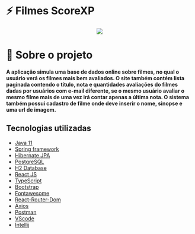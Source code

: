 # ⚡ Filmes ScoreXP

<div align='center'>
  <img src='https://github.com/antonioarjpi/Filmes-scoreXP/blob/main/frontend/src/assets/img/filmesscore.gif'/>
</div>

# 📄 Sobre o projeto
#### A aplicação simula uma base de dados online sobre filmes, no qual o usuário verá os filmes mais bem avaliados. O site também contém lista paginada contendo o título, nota e quantidades avaliações do filmes dadas por usuários com e-mail diferente, se o mesmo usuário avaliar o mesmo filme mais de uma vez irá contar apenas a última nota. O sistema também possui cadastro de filme onde deve inserir o nome, sinopse e uma url de imagem.

## Tecnologias utilizadas

* [Java 11](https://www.oracle.com/br/java/)
* [Spring framework](https://spring.io/)
* [Hibernate JPA](https://hibernate.org/)
* [PostgreSQL](https://www.postgresql.org/)
* [H2 Database](https://www.h2database.com/html/main.html)
* [React JS](https://pt-br.reactjs.org/)
* [TypeScript](https://www.typescriptlang.org/)
* [Bootstrap](https://getbootstrap.com/)
* [Fontawesome](https://fontawesome.com/)
* [React-Router-Dom](https://v5.reactrouter.com/web/guides/quick-start)
* [Axios](https://axios-http.com/docs/intro)
* [Postman](https://www.postman.com/vs)
* [VScode](https://code.visualstudio.com/)
* [Intellij](intellij)




